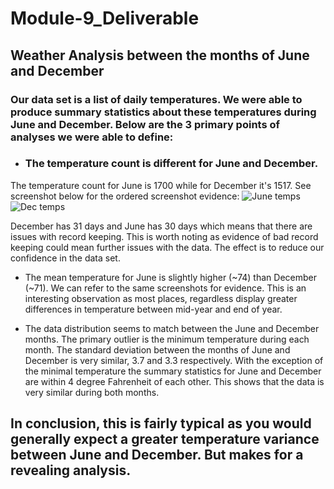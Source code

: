 # Module-9_Deliverable
## Weather Analysis between the months of June and December
### Our data set is a list of daily temperatures. We were able to produce summary statistics about these temperatures during June and December. Below are the 3 primary points of analyses we were able to define:
- ### The temperature count is different for June and December.
The temperature count for June is 1700 while for December it's 1517. See screenshot below for the ordered screenshot evidence:
![June temps](https://user-images.githubusercontent.com/114181709/205793392-75173d40-e9b1-4a74-bc91-b52c38f348e0.png)
![Dec temps](https://user-images.githubusercontent.com/114181709/205793400-35a7a170-4e9e-4d2e-b7cc-9c7a8013361e.png)

December has 31 days and June has 30 days which means that there are issues with record keeping. This is worth noting as evidence of bad record keeping could mean 
further issues with the data. The effect is to reduce our confidence in the data set.

- The mean temperature for June is slightly higher (~74) than December (~71). We can refer to the same screenshots for evidence. This is an interesting observation as most places, regardless display greater differences in temperature between mid-year and end of year.

- The data distribution seems to match between the June and December months. The primary outlier is the minimum temperature during each month. The standard deviation between the months of June and December is very similar, 3.7 and 3.3 respectively. With the exception of the minimal temperature the summary statistics for June and December are within 4 degree Fahrenheit of each other. This shows that the data 
is very similar during both months.

## In conclusion, this is fairly typical as you would generally expect a greater temperature variance between June and December. But makes for a revealing analysis.
